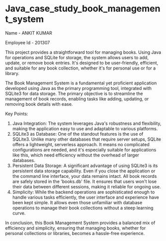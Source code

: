 # Java_case_study_book_management_system

Name - ANKIT KUMAR 

Employee Id - 201307

This project provides a straightforward tool for managing books. Using Java for operations and SQLite for storage, the system allows users to add, update, or remove book entries. It's designed to be user-friendly, efficient, and suitable for any book collection, whether it's for personal use or for a library.

The Book Management System is a fundamental yet proficient application developed using Java as the primary programming tool, integrated with SQLite3 for data storage. The primary objective is to streamline the management of book records, enabling tasks like adding, updating, or removing book details with ease.

Key Points:

1. Java Integration: The system leverages Java's robustness and flexibility, making the application easy to use and adaptable to various platforms.
2. SQLite3 as Database: One of the standout features is the use of SQLite3. Unlike many other databases that require server setups, SQLite offers a lightweight, serverless approach. It means no complicated configurations are needed, and it's especially suitable for applications like this, which need efficiency without the overhead of larger databases.
3. Persistent Data Storage: A significant advantage of using SQLite3 is its persistent data storage capability. Even if you close the application or the command line interface, your data remains intact. All book records are safely stored in the 'books.db' file. It ensures that users won't lose their data between different sessions, making it reliable for ongoing use.
4. Simplicity: While the backend operations are sophisticated enough to handle various tasks efficiently, the user interface and experience have been kept simple. It allows even those unfamiliar with database operations to manage their book collections without a steep learning curve.

In conclusion, this Book Management System provides a balanced mix of efficiency and simplicity, ensuring that managing books, whether for personal collections or libraries, becomes a hassle-free experience.

